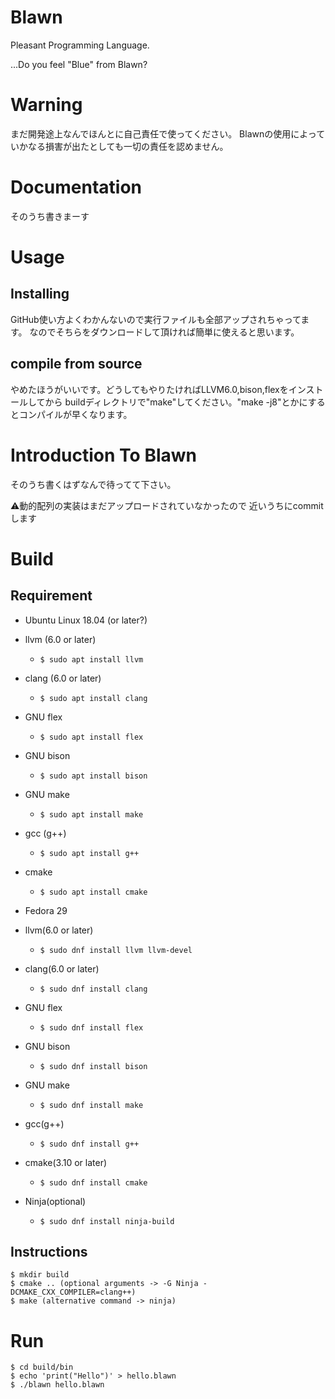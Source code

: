 # Blawn

Pleasant Programming Language.

...Do you feel "Blue" from Blawn?

# Warning
まだ開発途上なんでほんとに自己責任で使ってください。
Blawnの使用によっていかなる損害が出たとしても一切の責任を認めません。

# Documentation
そのうち書きまーす

# Usage
## Installing
GitHub使い方よくわかんないので実行ファイルも全部アップされちゃってます。
なのでそちらをダウンロードして頂ければ簡単に使えると思います。
## compile from source
やめたほうがいいです。どうしてもやりたければLLVM6.0,bison,flexをインストールしてから
buildディレクトリで"make"してください。"make -j8"とかにするとコンパイルが早くなります。
# Introduction To Blawn
そのうち書くはずなんで待ってて下さい。


⚠️動的配列の実装はまだアップロードされていなかったので
近いうちにcommitします

# Build 

## Requirement

- Ubuntu Linux 18.04 (or later?)
- llvm (6.0 or later)
  - `$ sudo apt install llvm`
- clang (6.0 or later)
  - `$ sudo apt install clang`
- GNU flex
  - `$ sudo apt install flex`
- GNU bison
  - `$ sudo apt install bison`
- GNU make
  - `$ sudo apt install make`
- gcc (g++)
  - `$ sudo apt install g++`
- cmake
  - `$ sudo apt install cmake`

- Fedora 29
- llvm(6.0 or later)
  - `$ sudo dnf install llvm llvm-devel`
- clang(6.0 or later)
  - `$ sudo dnf install clang`
- GNU flex
  - `$ sudo dnf install flex`
- GNU bison
  - `$ sudo dnf install bison`
- GNU make
  - `$ sudo dnf install make`
- gcc(g++)
  - `$ sudo dnf install g++`
- cmake(3.10 or later)
  - `$ sudo dnf install cmake`
- Ninja(optional)
  - `$ sudo dnf install ninja-build`


## Instructions

```
$ mkdir build
$ cmake .. (optional arguments -> -G Ninja -DCMAKE_CXX_COMPILER=clang++)
$ make (alternative command -> ninja)
```

# Run

```
$ cd build/bin
$ echo 'print("Hello")' > hello.blawn
$ ./blawn hello.blawn
```
